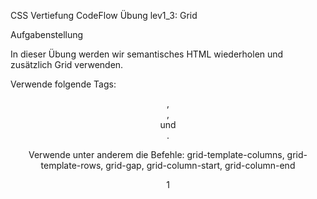 CSS Vertiefung
CodeFlow Übung lev1_3: Grid

Aufgabenstellung

In dieser Übung werden wir semantisches HTML wiederholen und zusätzlich Grid verwenden.

Verwende folgende Tags: <header>, <main>, <aside> und <footer>.

Verwende unter anderem die Befehle: grid-template-columns, grid-template-rows,  grid-gap,  grid-column-start,  grid-column-end

1
